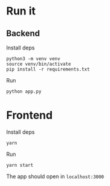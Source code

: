 # Run it

## Backend

Install deps

```
python3 -m venv venv
source venv/bin/activate
pip install -r requirements.txt
```

Run

```
python app.py
```

# Frontend

Install deps

```
yarn
```


Run

```
yarn start
```

The app should open in `localhost:3000`
